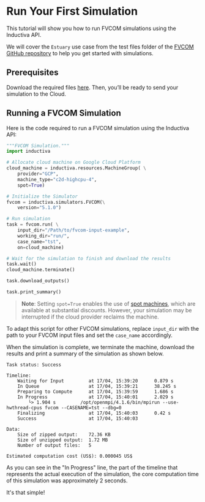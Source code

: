 # Run Your First Simulation
This tutorial will show you how to run FVCOM simulations using the Inductiva API. 

We will cover the `Estuary` use case from the test files folder of the [FVCOM GitHub repository](https://github.com/FVCOM-GitHub/FVCOM) to help you get started with simulations.

## Prerequisites
Download the required files [here](https://storage.googleapis.com/inductiva-api-demo-files/fvcom-input-example.zip). Then, you’ll be ready to send your simulation to the Cloud.

## Running a FVCOM Simulation
Here is the code required to run a FVCOM simulation using the Inductiva API:

```python
"""FVCOM Simulation."""
import inductiva

# Allocate cloud machine on Google Cloud Platform
cloud_machine = inductiva.resources.MachineGroup( \
    provider="GCP",
    machine_type="c2d-highcpu-4",
	spot=True)

# Initialize the Simulator
fvcom = inductiva.simulators.FVCOM(\
    version="5.1.0")

# Run simulation
task = fvcom.run( \
    input_dir="/Path/to/fvcom-input-example",
    working_dir="run/",
    case_name="tst",
    on=cloud_machine)

# Wait for the simulation to finish and download the results
task.wait()
cloud_machine.terminate()

task.download_outputs()

task.print_summary()
```

> **Note**: Setting `spot=True` enables the use of [spot machines](../how-it-works/machines/spot-machines.md), which are available at substantial discounts. 
> However, your simulation may be interrupted if the cloud provider reclaims the machine.

To adapt this script for other FVCOM simulations, replace `input_dir` with the
path to your FVCOM input files and set the `case_name` accordingly.

When the simulation is complete, we terminate the machine, download the results and print a summary of the simulation as shown below.

```
Task status: Success

Timeline:
	Waiting for Input         at 17/04, 15:39:20      0.879 s
	In Queue                  at 17/04, 15:39:21      38.245 s
	Preparing to Compute      at 17/04, 15:39:59      1.686 s
	In Progress               at 17/04, 15:40:01      2.029 s
		└> 1.904 s         /opt/openmpi/4.1.6/bin/mpirun --use-hwthread-cpus fvcom --CASENAME=tst --dbg=0
	Finalizing                at 17/04, 15:40:03      0.42 s
	Success                   at 17/04, 15:40:03      

Data:
	Size of zipped output:    72.36 KB
	Size of unzipped output:  1.72 MB
	Number of output files:   5

Estimated computation cost (US$): 0.000045 US$
```

As you can see in the "In Progress" line, the part of the timeline that represents the actual execution of the simulation, 
the core computation time of this simulation was approximately 2 seconds.

It's that simple!
